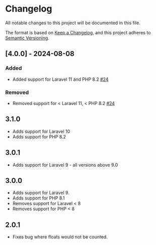 # Changelog
All notable changes to this project will be documented in this file.

The format is based on [Keep a Changelog](https://keepachangelog.com/en/1.1.0/),
and this project adheres to [Semantic Versioning](https://semver.org/spec/v2.0.0.html).

## [4.0.0] - 2024-08-08
### Added
- Added support for Laravel 11 and PHP 8.2 [#24](https://github.com/nedwors/pluralize/pull/24)

### Removed
- Removed support for < Laravel 11, < PHP 8.2 [#24](https://github.com/nedwors/pluralize/pull/24)

## 3.1.0
- Adds support for Laravel 10
- Adds support for PHP 8.2

## 3.0.1
- Adds support for Laravel 9 - all versions above 9.0

## 3.0.0
- Adds support for Laravel 9.
- Adds support for PHP 8.1
- Removes support for Laravel < 8
- Removes support for PHP < 8

## 2.0.1
- Fixes bug where floats would not be counted.
